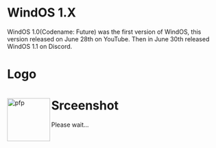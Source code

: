 # WindOS 1.X
WindOS 1.0(Codename: Future) was the first version of WindOS, this version released on June 28th on YouTube. Then in June 30th released WindOS 1.1 on Discord.
# Logo

<a>
   <img align="left" height="100" alt="pfp" src="https://user-images.githubusercontent.com/58103738/130485729-625c6986-0365-4286-840c-0641768f069e.png" />
<a>
  
# Srceenshot
Please wait...
